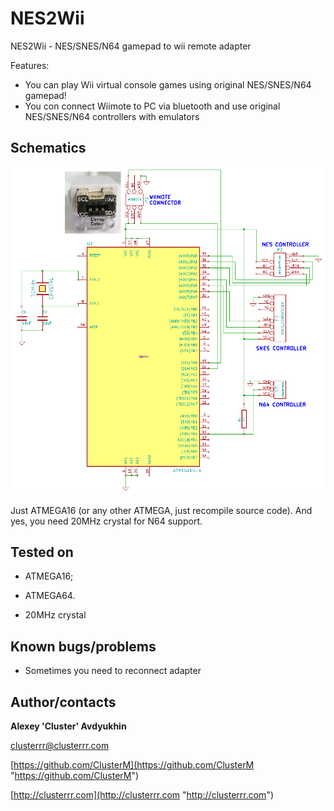 # NES2Wii

NES2Wii - NES/SNES/N64 gamepad to wii remote adapter

Features:

* You can play Wii virtual console games using original NES/SNES/N64 gamepad!
* You con connect Wiimote to PC via bluetooth and use original NES/SNES/N64 controllers with emulators

## Schematics

![Schematics](nes2wii.png)

Just ATMEGA16 (or any other ATMEGA, just recompile source code). And yes, you need 20MHz crystal for N64 support.

## Tested on

* ATMEGA16;
* ATMEGA64.

* 20MHz crystal

## Known bugs/problems

* Sometimes you need to reconnect adapter

## Author/contacts

**Alexey 'Cluster' Avdyukhin**

clusterrr@clusterrr.com

[https://github.com/ClusterM](https://github.com/ClusterM "https://github.com/ClusterM")

[http://clusterrr.com](http://clusterrr.com "http://clusterrr.com")

